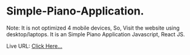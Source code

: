 # Simple-Piano-Application.
Note: It is not optimized 4 mobile devices, So, Visit the website using desktop/laptops.
It is an Simple Piano Application Javascript, React JS.

Live URL: <a href="https://play-pianoo.netlify.app/" target="_blank">Click Here...</a>
